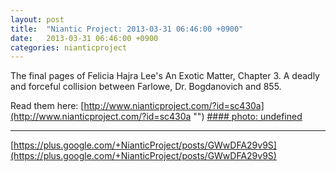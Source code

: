 ```yaml
---
layout: post
title:  "Niantic Project: 2013-03-31 06:46:00 +0900"
date:   2013-03-31 06:46:00 +0900
categories: nianticproject
---
```

The final pages of Felicia Hajra Lee's An Exotic Matter, Chapter 3. A deadly and forceful collision between Farlowe, Dr. Bogdanovich and 855. 

Read them here: [http://www.nianticproject.com/?id=sc430a](http://www.nianticproject.com/?id=sc430a "")
[#### photo: undefined](https://lh6.googleusercontent.com/-kqjkv1HeHsE/UVdcqGRSdBI/AAAAAAAAEto/F0Y4_AAzdRg/w288-h288/Exotic3.png "")
- - -
[https://plus.google.com/+NianticProject/posts/GWwDFA29v9S](https://plus.google.com/+NianticProject/posts/GWwDFA29v9S)

